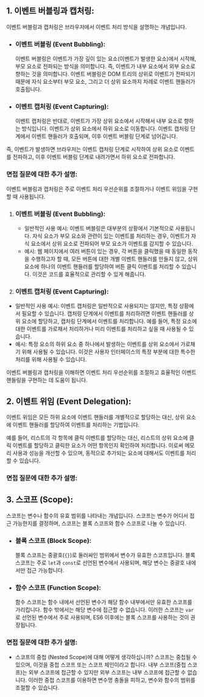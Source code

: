 ## 1. 이벤트 버블링과 캡처링:

이벤트 버블링과 캡처링은 브라우저에서 이벤트 처리 방식을 설명하는 개념입니다.

- ### 이벤트 버블링 (Event Bubbling):

  이벤트 버블링은 이벤트가 가장 깊이 있는 요소(이벤트가 발생한 요소)에서 시작해, 부모 요소로 전파되는 방식을 의미합니다. 즉, 이벤트가 내부 요소에서 외부 요소로 향하는 것을 의미합니다. 이벤트 버블링은 DOM 트리의 상위로 이벤트가 전파되기 때문에 자식 요소부터 부모 요소, 그리고 더 상위 요소까지 차례로 이벤트 핸들러가 호출됩니다.

- ### 이벤트 캡처링 (Event Capturing):
  이벤트 캡처링은 반대로, 이벤트가 가장 상위 요소에서 시작해서 내부 요소로 향하는 방식입니다. 이벤트가 상위 요소에서 하위 요소로 이동합니다. 이벤트 캡처링 단계에서 이벤트 핸들러가 호출되며, 이후 이벤트 버블링 단계로 넘어갑니다.

즉, 이벤트가 발생하면 브라우저는 이벤트 캡처링 단계로 시작하여 상위 요소로 이벤트를 전파하고, 이후 이벤트 버블링 단계로 내려가면서 하위 요소로 전파합니다.

### 면접 질문에 대한 추가 설명:

이벤트 버블링과 캡처링은 주로 이벤트 처리 우선순위를 조절하거나 이벤트 위임을 구현할 때 사용됩니다.

1. ### 이벤트 버블링 (Event Bubbling):

   - 일반적인 사용 예시: 이벤트 버블링은 대부분의 상황에서 기본적으로 사용됩니다. 자식 요소가 부모 요소와 관련이 있는 이벤트를 처리하는 경우, 이벤트가 자식 요소에서 상위 요소로 전파되어 부모 요소가 이벤트를 감지할 수 있습니다.
   - 예시: 웹 페이지에서 여러 버튼이 있는 경우, 각 버튼을 클릭했을 때 동일한 동작을 수행하고자 할 때, 모든 버튼에 대한 개별 이벤트 핸들러를 만들지 않고, 상위 요소에 하나의 이벤트 핸들러를 할당하여 버튼 클릭 이벤트를 처리할 수 있습니다. 이것은 코드를 효율적으로 관리할 수 있게 해줍니다.

2. ### 이벤트 캡처링 (Event Capturing):

- 일반적인 사용 예시: 이벤트 캡처링은 일반적으로 사용되지는 않지만, 특정 상황에서 필요할 수 있습니다. 캡처링 단계에서 이벤트를 처리하려면 이벤트 핸들러를 상위 요소에 할당하고, 캡처링 단계에서 이벤트를 처리합니다. 예를 들어, 특정 요소에 대한 이벤트를 가로채서 처리하거나 미리 이벤트를 처리하고 싶을 때 사용될 수 있습니다.
- 예시: 특정 요소의 하위 요소 중 하나에서 발생하는 이벤트를 상위 요소에서 가로채기 위해 사용될 수 있습니다. 이것은 사용자 인터페이스의 특정 부분에 대한 특수한 처리를 위해 사용될 수 있습니다.

이벤트 버블링과 캡처링을 이해하면 이벤트 처리 우선순위를 조절하고 효율적인 이벤트 핸들링을 구현하는 데 도움이 됩니다.

## 2. 이벤트 위임 (Event Delegation):

이벤트 위임은 모든 하위 요소에 이벤트 핸들러를 개별적으로 할당하는 대신, 상위 요소에 이벤트 핸들러를 할당하여 이벤트를 처리하는 기법입니다.

예를 들어, 리스트의 각 항목에 클릭 이벤트를 할당하는 대신, 리스트의 상위 요소에 클릭 이벤트를 할당하고 클릭한 요소가 어떤 항목인지 확인하여 처리합니다. 이로써 메모리 사용과 성능을 개선할 수 있으며, 동적으로 추가되는 요소에 대해서도 이벤트를 처리할 수 있습니다.

### 면접 질문에 대한 추가 설명:

## 3. 스코프 (Scope):

스코프는 변수나 함수의 유효 범위를 나타내는 개념입니다. 스코프는 변수가 어디서 접근 가능한지를 결정하며, 스코프는 블록 스코프와 함수 스코프로 나눌 수 있습니다.

- ### 블록 스코프 (Block Scope):

  블록 스코프는 중괄호(`{}`)로 둘러싸인 범위에서 변수가 유효한 스코프입니다. 블록 스코프는 주로 `let`과 `const`로 선언된 변수에서 사용되며, 해당 변수는 중괄호 내에서만 접근 가능합니다.

- ### 함수 스코프 (Function Scope):

  함수 스코프는 함수 내에서 선언된 변수가 해당 함수 내부에서만 유효한 스코프를 가리킵니다. 함수 밖에서는 해당 변수에 접근할 수 없습니다. 이러한 스코프는 `var`로 선언된 변수에서 주로 사용되며, ES6 이후에는 블록 스코프를 사용하는 것이 권장됩니다.

### 면접 질문에 대한 추가 설명:

- 스코프의 중첩 (Nested Scope)에 대해 어떻게 생각하십니까?
  스코프는 중첩될 수 있으며, 이것을 중첩 스코프 또는 스코프 체인이라고 합니다. 내부 스코프(중첩 스코프)는 외부 스코프에 접근할 수 있지만 외부 스코프는 내부 스코프에 접근할 수 없습니다. 이러한 중첩 스코프를 이용하면 변수명 충돌을 피하고, 변수와 함수의 범위를 조절할 수 있습니다.
